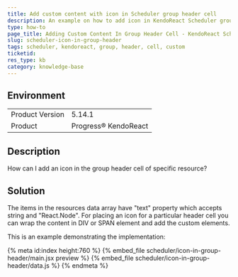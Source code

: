 ```yaml
---
title: Add custom content with icon in Scheduler group header cell
description: An example on how to add icon in KendoReact Scheduler group header.
type: how-to
page_title: Adding Custom Content In Group Header Cell - KendoReact Scheduler
slug: scheduler-icon-in-group-header
tags: scheduler, kendoreact, group, header, cell, custom
ticketid: 
res_type: kb
category: knowledge-base
---
```


## Environment

<table>
	<tbody>
		<tr>
			<td>Product Version</td>
			<td>5.14.1</td>
		</tr>
		<tr>
			<td>Product</td>
			<td>Progress® KendoReact</td>
		</tr>
	</tbody>
</table>


## Description  

How can I add an icon in the group header cell of specific resource?

## Solution

The items in the resources data array have "text" property which accepts string and "React.Node". For placing an icon for a particular header cell you can wrap the content in DIV or SPAN element and add the custom elements.

This is an example demonstrating the implementation:

{% meta id:index height:760 %}
{% embed_file scheduler/icon-in-group-header/main.jsx preview %}
{% embed_file scheduler/icon-in-group-header/data.js %}
{% endmeta %}
